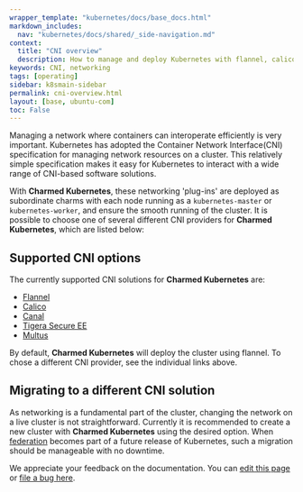 ```yaml
---
wrapper_template: "kubernetes/docs/base_docs.html"
markdown_includes:
  nav: "kubernetes/docs/shared/_side-navigation.md"
context:
  title: "CNI overview"
  description: How to manage and deploy Kubernetes with flannel, calico, canal or Tigera Secure EE
keywords: CNI, networking
tags: [operating]
sidebar: k8smain-sidebar
permalink: cni-overview.html
layout: [base, ubuntu-com]
toc: False
---
```


Managing a network where containers can interoperate efficiently is very
important. Kubernetes has adopted the Container Network Interface(CNI)
specification for managing network resources on a cluster. This relatively
simple specification makes it easy for Kubernetes to interact with a wide range
of CNI-based software solutions.

With **Charmed Kubernetes**, these networking 'plug-ins' are deployed as
subordinate charms with each  node running as a `kubernetes-master` or
`kubernetes-worker`, and ensure the smooth running of the cluster. It is
possible to choose one of several different CNI providers for **Charmed
Kubernetes**, which are listed below:

## Supported CNI options

The currently supported CNI solutions for **Charmed Kubernetes** are:

 -   [Flannel][flannel]
 -   [Calico][calico]
 -   [Canal][canal]
 -   [Tigera Secure EE][tigera]
 -   [Multus][multus]

By default, **Charmed Kubernetes** will deploy the cluster using flannel. To chose a different CNI provider, see the individual links above.

## Migrating to a different CNI solution

As networking is a fundamental part of the cluster, changing the network on a live cluster
is not straightforward. Currently it is recommended to create a new cluster with **Charmed Kubernetes**
using the desired option. When [federation][] becomes part of a future release of
Kubernetes, such a migration should be manageable with no downtime.

<!-- LINKS -->

[flannel]: /kubernetes/docs/cni-flannel
[calico]: /kubernetes/docs/cni-calico
[canal]: /kubernetes/docs/cni-canal
[tigera]: /kubernetes/docs/tigera-secure-ee
[multus]: /kubernetes/docs/cni-multus
[install]: /kubernetes/docs/install-manual
[federation]: https://github.com/kubernetes-sigs/kubefed

<!-- FEEDBACK -->
<div class="p-notification--information">
  <p class="p-notification__response">
    We appreciate your feedback on the documentation. You can 
    <a href="https://github.com/charmed-kubernetes/kubernetes-docs/edit/master/pages/k8s/cni-overview.md" class="p-notification__action">edit this page</a> 
    or 
    <a href="https://github.com/charmed-kubernetes/kubernetes-docs/issues/new" class="p-notification__action">file a bug here</a>.
  </p>
</div>
